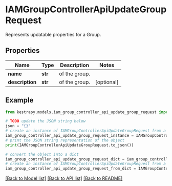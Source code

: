 # IAMGroupControllerApiUpdateGroupRequest

Represents updatable properties for a Group.

## Properties

Name | Type | Description | Notes
------------ | ------------- | ------------- | -------------
**name** | **str** | of the group. | 
**description** | **str** | of the group. | [optional] 

## Example

```python
from kestrapy.models.iam_group_controller_api_update_group_request import IAMGroupControllerApiUpdateGroupRequest

# TODO update the JSON string below
json = "{}"
# create an instance of IAMGroupControllerApiUpdateGroupRequest from a JSON string
iam_group_controller_api_update_group_request_instance = IAMGroupControllerApiUpdateGroupRequest.from_json(json)
# print the JSON string representation of the object
print(IAMGroupControllerApiUpdateGroupRequest.to_json())

# convert the object into a dict
iam_group_controller_api_update_group_request_dict = iam_group_controller_api_update_group_request_instance.to_dict()
# create an instance of IAMGroupControllerApiUpdateGroupRequest from a dict
iam_group_controller_api_update_group_request_from_dict = IAMGroupControllerApiUpdateGroupRequest.from_dict(iam_group_controller_api_update_group_request_dict)
```
[[Back to Model list]](../README.md#documentation-for-models) [[Back to API list]](../README.md#documentation-for-api-endpoints) [[Back to README]](../README.md)


